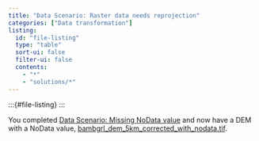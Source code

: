 ```yaml
---
title: "Data Scenario: Raster data needs reprojection"
categories: ["Data transformation"]
listing:
  id: "file-listing"
  type: "table"
  sort-ui: false
  filter-ui: false
  contents:
    - "*"
    - "solutions/*"
---
```


:::{#file-listing}
:::

You completed [Data Scenario: Missing NoData
value](/content/exercises/data-scenarios/raster-missing-nodata-value/index.qmd) and now
have a DEM with a NoData value,
[bambgrl_dem_5km_corrected_with_nodata.tif](/content/exercises/data-scenarios/raster-needs-reprojection/bambgrl_dem_5km_corrected_with_nodata.tif).
